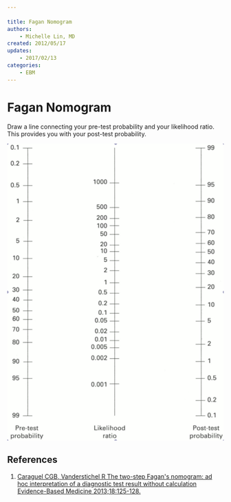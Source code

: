 ```yaml
---

title: Fagan Nomogram
authors:
    - Michelle Lin, MD
created: 2012/05/17
updates:
    - 2017/02/13
categories:
    - EBM
---
```


# Fagan Nomogram

Draw a line connecting your pre-test probability and your likelihood ratio. This provides you with your post-test probability.

![Fagan nomogram](image-1.png)

## References

1. [Caraguel CGB, Vanderstichel R The two-step Fagan's nomogram: ad hoc interpretation of a diagnostic test result without calculation Evidence-Based Medicine 2013;18:125-128.](https://www.ncbi.nlm.nih.gov/pubmed/23468201)
